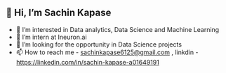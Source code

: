 ## 👋 Hi, I’m Sachin Kapase
* 👀 I’m interested in Data analytics, Data Science and Machine Learning
* 🌱 I’m intern at Ineuron.ai
* 💞️ I’m looking for the opportunity in Data Science projects
* 📫 How to reach me - sachinkapase6125@gmail.com , linkdin - https://linkedin.com/in/sachin-kapase-a01649191
